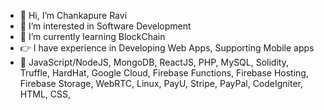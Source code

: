 - 👋 Hi, I’m Chankapure Ravi
- 👀 I’m interested in Software Development
- 🧠 I’m currently learning BlockChain
- 👉 I have experience in Developing Web Apps, Supporting Mobile apps
- 👣 JavaScript/NodeJS, MongoDB, ReactJS, PHP, MySQL, Solidity, Truffle, HardHat, Google Cloud, Firebase Functions, Firebase Hosting, Firebase Storage, WebRTC, Linux, PayU, Stripe, PayPal, CodeIgniter, HTML, CSS, 

